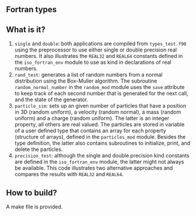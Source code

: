 Fortran types
-------------

What is it?
-----------
1. `single` and  `double`: both applications are compiled from
   `types_test.f90` using the preprocessor to use either single or
   double precision real numbers.  It also illustrates the `REAL32`
   and `REAL64` constants defined in the `iso_fortran_env` module
   to use as kind in declarations of real numbers.
2. `rand_test`: generates a list of random numbers from a normal
   distribution using the Box-Muller algorithm.  The subroutine
   `random_normal_number` in the `random_mod` module uses the `save`
   attribute to keep track of each second number that is generated
   for the next call, and the state of the generator.
3. `particle_sim`: sets up an given number of particles that have a
   position in 3D (random uniform), a velocity (random normal), a mass
   (random uniform) and a charge (random uniform).  The latter is
   an integer property, all others are real valued.
   The particles are stored in variable of a user defined type that
   contains an array for each property (structure of arrays), defined
   in the `particles_mod` module.  Besides the type definition, the
   latter also contains subroutines to initialize, print, and delete
   the particles.
4. `precision_test`: although the single and double precision kind
   constants are defined in the `iso_fortran_env` module, the latter
   might not always be available.  This code illustrates two alternative
   approaches and compares the results with `REAL32` and `REAL64`.

How to build?
-------------
A make file is provided.

